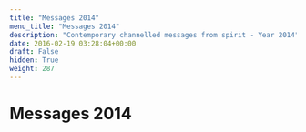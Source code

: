 ```yaml
---
title: "Messages 2014"
menu_title: "Messages 2014"
description: "Contemporary channelled messages from spirit - Year 2014"
date: 2016-02-19 03:28:04+00:00
draft: False
hidden: True
weight: 287
---
```

# Messages 2014
